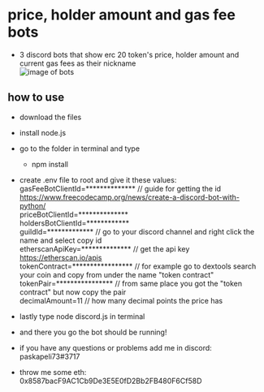 # price, holder amount and gas fee bots
- 3 discord bots that show erc 20 token's price, holder amount and current gas fees as their nickname  
![image of bots](https://i.imgur.com/bOQJ0QV.png)
## how to use
- download the files
- install node.js
- go to the folder in terminal and type
  - npm install
- create .env file to root and give it these values:  
gasFeeBotClientId=**************            // guide for getting the id https://www.freecodecamp.org/news/create-a-discord-bot-with-python/  
priceBotClientId=**************  
holdersBotClientId=************  
guildId=*************                       // go to your discord channel and right click the name and select copy id  
etherscanApiKey=**************              // get the api key https://etherscan.io/apis  
tokenContract=*****************             // for example go to dextools search your coin and copy from under the name "token contract"  
tokenPair=****************                  // from same place you got the "token contract" but now copy the pair  
decimalAmount=11                            // how many decimal points the price has
  
- lastly type node discord.js in terminal
- and there you go the bot should be running!
- if you have any questions or problems add me in discord: paskapeli73#3717
- throw me some eth: 0x8587bacF9AC1Cb9De3E5E0fD2Bb2FB480F6Cf58D
